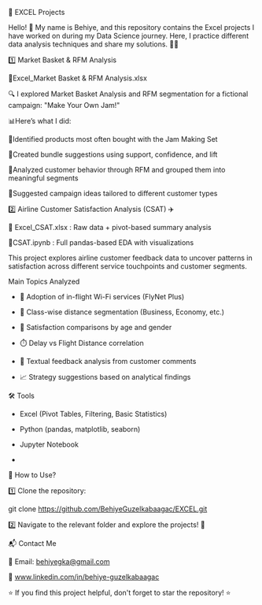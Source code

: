 🚀 EXCEL Projects

Hello! 👋 My name is Behiye, and this repository contains the Excel projects I have worked on during my Data Science journey. Here, I practice different data analysis techniques and share my solutions. 🧠💡

1️⃣ Market Basket & RFM Analysis

📄Excel_Market Basket & RFM Analysis.xlsx

🔍 I explored Market Basket Analysis and RFM segmentation for a fictional campaign: "Make Your Own Jam!" 


📊Here’s what I did:


📌Identified products most often bought with the Jam Making Set

📌Created bundle suggestions using support, confidence, and lift

📌Analyzed customer behavior through RFM and grouped them into meaningful segments

📌Suggested campaign ideas tailored to different customer types



2️⃣ Airline Customer Satisfaction Analysis (CSAT) ✈️

📄 Excel_CSAT.xlsx :  Raw data + pivot-based summary analysis

📄CSAT.ipynb :  Full pandas-based EDA with visualizations

This project explores airline customer feedback data to uncover patterns in satisfaction across different service touchpoints and customer segments.


Main Topics Analyzed


- 📶 Adoption of in-flight Wi-Fi services (FlyNet Plus)
  
- 💺 Class-wise distance segmentation (Business, Economy, etc.)
  
- 👥 Satisfaction comparisons by age and gender
  
- ⏱️ Delay vs Flight Distance correlation
  
- 💬 Textual feedback analysis from customer comments
  
- 📈 Strategy suggestions based on analytical findings
  

🛠️ Tools 


- Excel (Pivot Tables, Filtering, Basic Statistics)
  
- Python (pandas, matplotlib, seaborn)
  
- Jupyter Notebook
- 


📌 How to Use?

1️⃣ Clone the repository:

 git clone https://github.com/BehiyeGuzelkabaagac/EXCEL.git
 
 
2️⃣ Navigate to the relevant folder and explore the projects! 🎯

📬 Contact Me

📧 Email: behiyegka@gmail.com

💼 www.linkedin.com/in/behiye-guzelkabaagac

⭐ If you find this project helpful, don't forget to star the repository! ⭐
